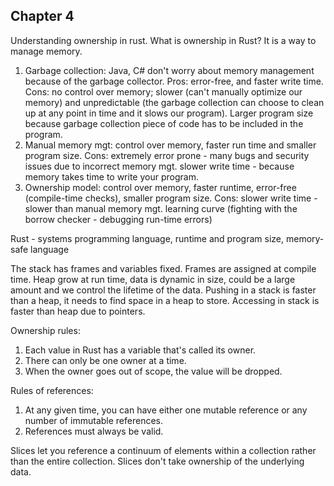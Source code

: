## Chapter 4

Understanding ownership in rust. What is ownership in Rust?
It is a way to manage memory.

1. Garbage collection: Java, C# don't worry about memory management because of the garbage collector. Pros: error-free, and faster write time. Cons: no control over memory; slower (can't manually optimize our memory) and unpredictable (the garbage collection can choose to clean up at any point in time and it slows our program). Larger program size because garbage collection piece of code has to be included in the program.
2. Manual memory mgt: control over memory, faster run time and smaller program size. Cons: extremely error prone - many bugs and security issues due to incorrect memory mgt. slower write time - because memory takes time to write your program.
3. Ownership model: control over memory, faster runtime, error-free (compile-time checks), smaller program size. Cons: slower write time - slower than manual memory mgt. learning curve (fighting with the borrow checker - debugging run-time errors)

Rust - systems programming language, runtime and program size, memory-safe language

The stack has frames and variables fixed. Frames are assigned at compile time.
Heap grow at run time, data is dynamic in size, could be a large amount and we control the lifetime of the data.
Pushing in a stack is faster than a heap, it needs to find space in a heap to store. Accessing in stack is faster than heap due to pointers.

Ownership rules:

1. Each value in Rust has a variable that's called its owner.
2. There can only be one owner at a time.
3. When the owner goes out of scope, the value will be dropped.

Rules of references:

1. At any given time, you can have either one mutable reference or any number of immutable references.
2. References must always be valid.

Slices let you reference a continuum of elements within a collection rather than the entire collection. Slices don't take ownership of the underlying data. 